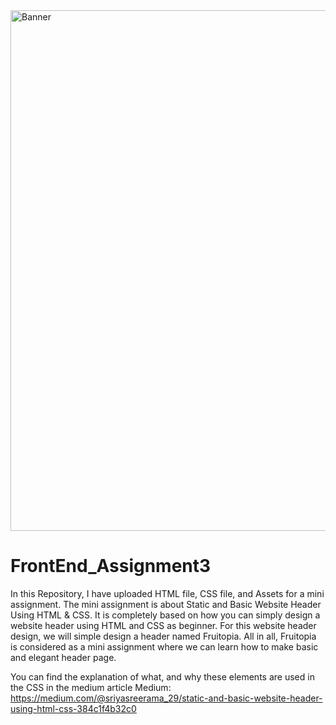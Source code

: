 
<img width="833" alt="Banner" src="https://github.com/user-attachments/assets/b766b7b9-8a20-476b-bc4d-b00e1fad7acd">

# FrontEnd_Assignment3
In this Repository, I have uploaded HTML file, CSS file, and Assets for a mini assignment. 
The mini assignment is about Static and Basic Website Header Using HTML & CSS. It is completely based on how you can simply design a website header using HTML and CSS as beginner. For this website header design, we will simple design a header named Fruitopia.
All in all, Fruitopia is considered as a mini assignment where we can learn how to make basic and elegant header page.

You can find the explanation of what, and why these elements are used in the CSS in the medium article
Medium: https://medium.com/@sriyasreerama_29/static-and-basic-website-header-using-html-css-384c1f4b32c0
